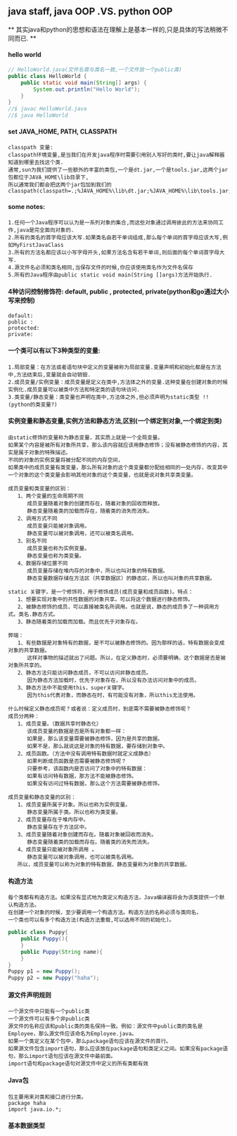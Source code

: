 ## java staff, java OOP .VS. python OOP
** 其实java和python的思想和语法在理解上是基本一样的,只是具体的写法稍微不同而已. **

#### hello world
```java
// HelloWorld.java(文件名需与类名一致,一个文件放一个public类)
public class HelloWorld {
    public static void main(String[] args) {
        System.out.println("Hello World");
    }
}
//$ javac HelloWorld.java
//$ java HelloWorld
```

#### set JAVA_HOME, PATH, CLASSPATH
    classpath 变量:
    classpath环境变量,是当我们在开发java程序时需要引用别人写好的类时,要让java解释器知道到哪里去找这个类.
    通常,sun为我们提供了一些额外的丰富的类包,一个是dt.jar,一个是tools.jar,这两个jar包都位于JAVA_HOME\lib目录下,
    所以通常我们都会把这两个jar包加到我们的classpath(classpath=.;%JAVA_HOME%\lib\dt.jar;%JAVA_HOME%\lib\tools.jar;)

#### some notes:
    1.任何一个Java程序可以认为是一系列对象的集合,而这些对象通过调用彼此的方法来协同工作,java是完全面向对象的.
    2.所有的类名的首字母应该大写.如果类名由若干单词组成,那么每个单词的首字母应该大写,例如MyFirstJavaClass
    3.所有的方法名都应该以小写字母开头,如果方法名含有若干单词,则后面的每个单词首字母大写.
    4.源文件名必须和类名相同,当保存文件的时候,你应该使用类名作为文件名保存
    5.所有的Java程序由public static void main(String []args)方法开始执行.

#### 4种访问控制修饰符: default, public , protected, private(python和go通过大小写来控制)
    default: 
    public : 
    protected: 
    private: 

#### 一个类可以有以下3种类型的变量:
    1.局部变量：在方法或者语句块中定义的变量被称为局部变量.变量声明和初始化都是在方法中,方法结束后,变量就会自动销毁.
    2.成员变量/实例变量：成员变量是定义在类中,方法体之外的变量.这种变量在创建对象的时候实例化.成员变量可以被类中方法和特定类的语句块访问.
    3.类变量/静态变量：类变量也声明在类中,方法体之外,但必须声明为static类型 !!(python的类变量?)

#### 实例变量和静态变量,实例方法和静态方法,区别(一个绑定到对象,一个绑定到类)
```
由static修饰的变量称为静态变量，其实质上就是一个全局变量。
如果某个内容是被所有对象所共享，那么该内容就应该用静态修饰；没有被静态修饰的内容，其实是属于对象的特殊描述。
不同的对象的实例变量将被分配不同的内存空间， 
如果类中的成员变量有类变量，那么所有对象的这个类变量都分配给相同的一处内存，改变其中一个对象的这个类变量会影响其他对象的这个类变量，也就是说对象共享类变量。

成员变量和类变量的区别：
   1、两个变量的生命周期不同
      成员变量随着对象的创建而存在，随着对象的回收而释放。
      静态变量随着类的加载而存在，随着类的消失而消失。
   2、调用方式不同
      成员变量只能被对象调用。
      静态变量可以被对象调用，还可以被类名调用。
   3、别名不同
      成员变量也称为实例变量。
      静态变量也称为类变量。
   4、数据存储位置不同
      成员变量存储在堆内存的对象中，所以也叫对象的特有数据。
      静态变量数据存储在方法区（共享数据区）的静态区，所以也叫对象的共享数据。

static 关键字，是一个修饰符，用于修饰成员(成员变量和成员函数)。特点：
   1、想要实现对象中的共性数据的对象共享。可以将这个数据进行静态修饰。
   2、被静态修饰的成员，可以直接被类名所调用。也就是说，静态的成员多了一种调用方式。类名.静态方式。
   3、静态随着类的加载而加载。而且优先于对象存在。
 
弊端：
   1、有些数据是对象特有的数据，是不可以被静态修饰的。因为那样的话，特有数据会变成对象的共享数据。
      这样对事物的描述就出了问题。所以，在定义静态时，必须要明确，这个数据是否是被对象所共享的。
   2、静态方法只能访问静态成员，不可以访问非静态成员。
      因为静态方法加载时，优先于对象存在，所以没有办法访问对象中的成员。
   3、静态方法中不能使用this，super关键字。
      因为this代表对象，而静态在时，有可能没有对象，所以this无法使用。
 
什么时候定义静态成员呢？或者说：定义成员时，到底需不需要被静态修饰呢？
成员分两种：
   1、成员变量。（数据共享时静态化）
      该成员变量的数据是否是所有对象都一样：
      如果是，那么该变量需要被静态修饰，因为是共享的数据。 
      如果不是，那么就说这是对象的特有数据，要存储到对象中。 
   2、成员函数。（方法中没有调用特有数据时就定义成静态）
      如果判断成员函数是否需要被静态修饰呢？
      只要参考，该函数内是否访问了对象中的特有数据：
      如果有访问特有数据，那方法不能被静态修饰。
      如果没有访问过特有数据，那么这个方法需要被静态修饰。

成员变量和静态变量的区别：
   1、成员变量所属于对象。所以也称为实例变量。
      静态变量所属于类。所以也称为类变量。
   2、成员变量存在于堆内存中。
      静态变量存在于方法区中。
   3、成员变量随着对象创建而存在。随着对象被回收而消失。
      静态变量随着类的加载而存在。随着类的消失而消失。
   4、成员变量只能被对象所调用 。
      静态变量可以被对象调用，也可以被类名调用。
   所以，成员变量可以称为对象的特有数据，静态变量称为对象的共享数据。
```

#### 构造方法
    每个类都有构造方法。如果没有显式地为类定义构造方法，Java编译器将会为该类提供一个默认构造方法。
    在创建一个对象的时候，至少要调用一个构造方法。构造方法的名称必须与类同名，
    一个类也可以有多个构造方法(构造方法重载,可以选用不同的初始化)。
```java
public class Puppy{
    public Puppy(){
    }
    public Puppy(String name){
    }
}
Puppy p1 = new Puppy();
Puppy p2 = new Puppy("haha");
```

#### 源文件声明规则
    一个源文件中只能有一个public类
    一个源文件可以有多个非public类
    源文件的名称应该和public类的类名保持一致。例如：源文件中public类的类名是Employee，那么源文件应该命名为Employee.java。
    如果一个类定义在某个包中，那么package语句应该在源文件的首行。
    如果源文件包含import语句，那么应该放在package语句和类定义之间。如果没有package语句，那么import语句应该在源文件中最前面。
    import语句和package语句对源文件中定义的所有类都有效

#### Java包
    包主要用来对类和接口进行分类。
    package haha
    import java.io.*;

#### 基本数据类型

















